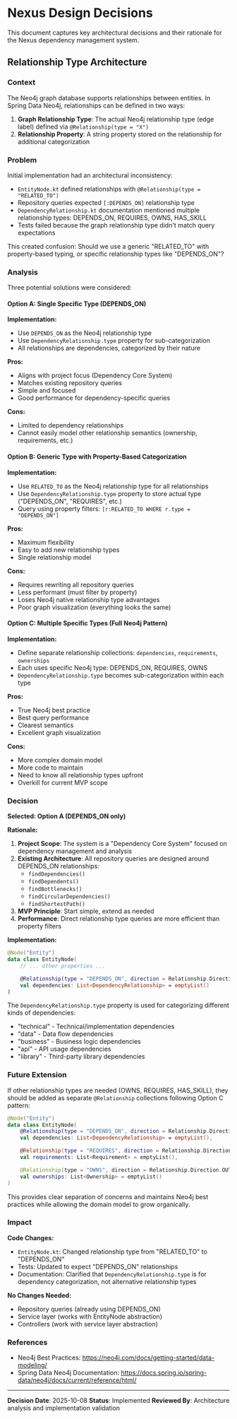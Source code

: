 # Nexus Design Decisions

This document captures key architectural decisions and their rationale for the Nexus dependency management system.

## Relationship Type Architecture

### Context

The Neo4j graph database supports relationships between entities. In Spring Data Neo4j, relationships can be defined in two ways:

1. **Graph Relationship Type**: The actual Neo4j relationship type (edge label) defined via `@Relationship(type = "X")`
2. **Relationship Property**: A string property stored on the relationship for additional categorization

### Problem

Initial implementation had an architectural inconsistency:

- `EntityNode.kt` defined relationships with `@Relationship(type = "RELATED_TO")`
- Repository queries expected `[:DEPENDS_ON]` relationship type
- `DependencyRelationship.kt` documentation mentioned multiple relationship types: DEPENDS_ON, REQUIRES, OWNS, HAS_SKILL
- Tests failed because the graph relationship type didn't match query expectations

This created confusion: Should we use a generic "RELATED_TO" with property-based typing, or specific relationship types like "DEPENDS_ON"?

### Analysis

Three potential solutions were considered:

#### Option A: Single Specific Type (DEPENDS_ON)

**Implementation:**
- Use `DEPENDS_ON` as the Neo4j relationship type
- Use `DependencyRelationship.type` property for sub-categorization
- All relationships are dependencies, categorized by their nature

**Pros:**
- Aligns with project focus (Dependency Core System)
- Matches existing repository queries
- Simple and focused
- Good performance for dependency-specific queries

**Cons:**
- Limited to dependency relationships
- Cannot easily model other relationship semantics (ownership, requirements, etc.)

#### Option B: Generic Type with Property-Based Categorization

**Implementation:**
- Use `RELATED_TO` as the Neo4j relationship type for all relationships
- Use `DependencyRelationship.type` property to store actual type ("DEPENDS_ON", "REQUIRES", etc.)
- Query using property filters: `[r:RELATED_TO WHERE r.type = "DEPENDS_ON"]`

**Pros:**
- Maximum flexibility
- Easy to add new relationship types
- Single relationship model

**Cons:**
- Requires rewriting all repository queries
- Less performant (must filter by property)
- Loses Neo4j native relationship type advantages
- Poor graph visualization (everything looks the same)

#### Option C: Multiple Specific Types (Full Neo4j Pattern)

**Implementation:**
- Define separate relationship collections: `dependencies`, `requirements`, `ownerships`
- Each uses specific Neo4j type: DEPENDS_ON, REQUIRES, OWNS
- `DependencyRelationship.type` becomes sub-categorization within each type

**Pros:**
- True Neo4j best practice
- Best query performance
- Clearest semantics
- Excellent graph visualization

**Cons:**
- More complex domain model
- More code to maintain
- Need to know all relationship types upfront
- Overkill for current MVP scope

### Decision

**Selected: Option A (DEPENDS_ON only)**

**Rationale:**

1. **Project Scope**: The system is a "Dependency Core System" focused on dependency management and analysis
2. **Existing Architecture**: All repository queries are designed around DEPENDS_ON relationships:
   - `findDependencies()`
   - `findDependents()`
   - `findBottlenecks()`
   - `findCircularDependencies()`
   - `findShortestPath()`
3. **MVP Principle**: Start simple, extend as needed
4. **Performance**: Direct relationship type queries are more efficient than property filters

**Implementation:**

```kotlin
@Node("Entity")
data class EntityNode(
    // ... other properties ...

    @Relationship(type = "DEPENDS_ON", direction = Relationship.Direction.OUTGOING)
    val dependencies: List<DependencyRelationship> = emptyList()
)
```

The `DependencyRelationship.type` property is used for categorizing different kinds of dependencies:
- "technical" - Technical/implementation dependencies
- "data" - Data flow dependencies
- "business" - Business logic dependencies
- "api" - API usage dependencies
- "library" - Third-party library dependencies

### Future Extension

If other relationship types are needed (OWNS, REQUIRES, HAS_SKILL), they should be added as separate `@Relationship` collections following Option C pattern:

```kotlin
@Node("Entity")
data class EntityNode(
    @Relationship(type = "DEPENDS_ON", direction = Relationship.Direction.OUTGOING)
    val dependencies: List<DependencyRelationship> = emptyList(),

    @Relationship(type = "REQUIRES", direction = Relationship.Direction.OUTGOING)
    val requirements: List<Requirement> = emptyList(),

    @Relationship(type = "OWNS", direction = Relationship.Direction.OUTGOING)
    val ownerships: List<Ownership> = emptyList()
)
```

This provides clear separation of concerns and maintains Neo4j best practices while allowing the domain model to grow organically.

### Impact

**Code Changes:**
- `EntityNode.kt`: Changed relationship type from "RELATED_TO" to "DEPENDS_ON"
- Tests: Updated to expect "DEPENDS_ON" relationships
- Documentation: Clarified that `DependencyRelationship.type` is for dependency categorization, not alternative relationship types

**No Changes Needed:**
- Repository queries (already using DEPENDS_ON)
- Service layer (works with EntityNode abstraction)
- Controllers (work with service layer abstraction)

### References

- Neo4j Best Practices: https://neo4j.com/docs/getting-started/data-modeling/
- Spring Data Neo4j Documentation: https://docs.spring.io/spring-data/neo4j/docs/current/reference/html/

---

**Decision Date**: 2025-10-08
**Status**: Implemented
**Reviewed By**: Architecture analysis and implementation validation
